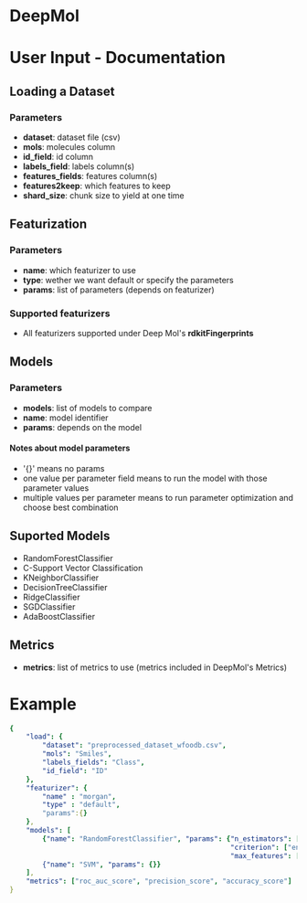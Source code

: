 # DeepMol
# User Input - Documentation

## Loading a Dataset
### Parameters
- **dataset**: dataset file (csv)
- **mols**: molecules column
- **id_field**: id column
- **labels_field**: labels column(s)
- **features_fields**: features column(s)
- **features2keep**: which features to keep 
- **shard_size**: chunk size to yield at one time

## Featurization
### Parameters
- **name**: which featurizer to use
- **type**: wether we want default or specify the parameters
- **params**: list of parameters (depends on featurizer)

### Supported featurizers
- All featurizers supported under Deep Mol's **rdkitFingerprints**

## Models
### Parameters
- **models**: list of models to compare
- **name**: model identifier
- **params**: depends on the model

#### Notes about model parameters
- '{}' means no params
- one value per parameter field means to run the model with those parameter values
- multiple values per parameter means to run parameter optimization and choose best combination

## Suported Models
- RandomForestClassifier
- C-Support Vector Classification
- KNeighborClassifier
- DecisionTreeClassifier
- RidgeClassifier
- SGDClassifier
- AdaBoostClassifier

## Metrics
- **metrics**: list of metrics to use (metrics included in DeepMol's Metrics)

# Example

```yaml
{
    "load": {
        "dataset": "preprocessed_dataset_wfoodb.csv",
        "mols": "Smiles",
        "labels_fields": "Class",
        "id_field": "ID"
    },
    "featurizer": {
        "name" : "morgan",
        "type" : "default",
        "params":{}
    },
    "models": [
        {"name": "RandomForestClassifier", "params": {"n_estimators": [5,25,50,100],
                                                      "criterion": ["entropy","gini"],
                                                      "max_features": ["auto", "sqrt", "log2", "None"]},
        {"name": "SVM", "params": {}}
    ],
    "metrics": ["roc_auc_score", "precision_score", "accuracy_score"]
}

```
